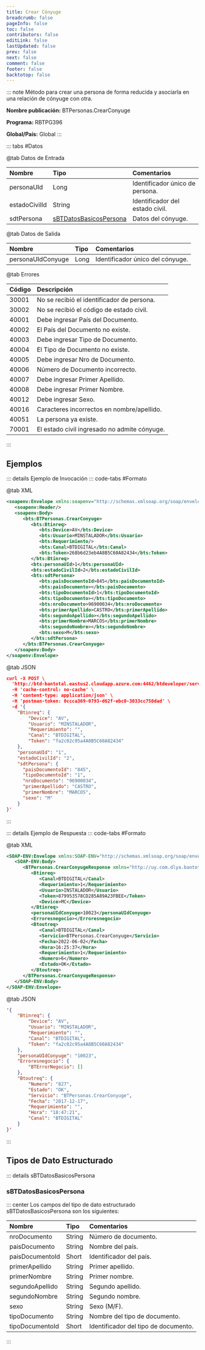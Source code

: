 ```yaml
---
title: Crear Cónyuge
breadcrumb: false
pageInfo: false
toc: false
contributors: false
editLink: false
lastUpdated: false
prev: false
next: false
comment: false
footer: false
backtotop: false
---
```


<!-- ABRE DATOS DEL MÉTODO -->
::: note Método para crear una persona de forma reducida y asociarla en una relación de cónyuge con otra.

**Nombre publicación:** BTPersonas.CrearConyuge

**Programa:** RBTPG396

**Global/País:** Global
:::
<!-- CIERRA DATOS DEL MÉTODO -->

<!-- ABRE TABLA DE DATOS -->
::: tabs #Datos 

@tab Datos de Entrada

Nombre | Tipo | Comentarios
:--------- | :--------- | :---------
personaUId | Long | Identificador único de persona.
estadoCivilId | String | Identificador del estado civil.
sdtPersona | [sBTDatosBasicosPersona](#sbtdatosbasicospersona) | Datos del cónyuge.

@tab Datos de Salida

Nombre | Tipo | Comentarios
:--------- | :----------- | :-----------
personaUIdConyuge | Long | Identificador único del cónyuge.

@tab Errores

Código | Descripción
:--------- | :-----------
30001 | No se recibió el identificador de persona.
30002 | No se recibió el código de estado civil.
40001 | Debe ingresar País del Documento.
40002 | El País del Documento no existe.
40003 | Debe ingresar Tipo de Documento.
40004 | El Tipo de Documento no existe.
40005 | Debe ingresar Nro de Documento.
40006 | Número de Documento incorrecto.
40007 | Debe ingresar Primer Apellido.
40008 | Debe ingresar Primer Nombre.
40012 | Debe ingresar Sexo.
40016 | Caracteres incorrectos en nombre/apellido.
40051 | La persona ya existe.
70001 | El estado civil ingresado no admite cónyuge.
::: 
<!-- CIERRA TABLA DE DATOS -->

## **Ejemplos**

<!-- ABRE EJEMPLO DE INVOCACIÓN -->
::: details Ejemplo de Invocación 
::: code-tabs #Formato

@tab XML
```xml
<soapenv:Envelope xmlns:soapenv="http://schemas.xmlsoap.org/soap/envelope/" xmlns:bts="http://uy.com.dlya.bantotal/BTSOA/">
   <soapenv:Header/>
   <soapenv:Body>
      <bts:BTPersonas.CrearConyuge>
         <bts:Btinreq>
            <bts:Device>AV</bts:Device>
            <bts:Usuario>MINSTALADOR</bts:Usuario>
            <bts:Requerimiento/>
            <bts:Canal>BTDIGITAL</bts:Canal>
            <bts:Token>268b6d23eb4A8B5C60A82434</bts:Token>
         </bts:Btinreq>
         <bts:personaUId>1</bts:personaUId>
         <bts:estadoCivilId>2</bts:estadoCivilId>
         <bts:sdtPersona>
            <bts:paisDocumentoId>845</bts:paisDocumentoId>
            <bts:paisDocumento></bts:paisDocumento>
            <bts:tipoDocumentoId>1</bts:tipoDocumentoId>
            <bts:tipoDocumento></bts:tipoDocumento>
            <bts:nroDocumento>96900034</bts:nroDocumento>
            <bts:primerApellido>CASTRO</bts:primerApellido>
            <bts:segundoApellido></bts:segundoApellido>
            <bts:primerNombre>MARCOS</bts:primerNombre>
            <bts:segundoNombre></bts:segundoNombre>
            <bts:sexo>M</bts:sexo>
         </bts:sdtPersona>
      </bts:BTPersonas.CrearConyuge>
   </soapenv:Body>
</soapenv:Envelope>
```

@tab JSON
```json
curl -X POST \
  'http://btd-bantotal.eastus2.cloudapp.azure.com:4462/btdeveloper/servlet/com.dlya.bantotal.odwsbt_BTPersonas_v1?CrearConyuge=' \
  -H 'cache-control: no-cache' \
  -H 'content-type: application/json' \
  -H 'postman-token: 0ccca369-0793-d62f-ebc0-3033cc750dad' \
  -d '{
	"Btinreq": {
		"Device": "AV",
		"Usuario": "MINSTALADOR",
		"Requerimiento": "",
		"Canal": "BTDIGITAL",
		"Token": "fa2c02c95a4A8B5C60A82434"
	},
	"personaUId": "1",
	"estadoCivilId": "2",
	"sdtPersona": {
	  "paisDocumentoId": "845",
	  "tipoDocumentoId": "1",
	  "nroDocumento": "96900034",
	  "primerApellido": "CASTRO",
	  "primerNombre": "MARCOS",
	  "sexo": "M"
	}
}'
```
:::
<!-- CIERRA EJEMPLO DE INVOCACIÓN -->

<!-- ABRE EJEMPLO DE RESPUESTA -->
::: details Ejemplo de Respuesta 
::: code-tabs #Formato

@tab XML
```xml
<SOAP-ENV:Envelope xmlns:SOAP-ENV="http://schemas.xmlsoap.org/soap/envelope/" xmlns:xsd="http://www.w3.org/2001/XMLSchema" xmlns:SOAP-ENC="http://schemas.xmlsoap.org/soap/encoding/" xmlns:xsi="http://www.w3.org/2001/XMLSchema-instance">
   <SOAP-ENV:Body>
      <BTPersonas.CrearConyugeResponse xmlns="http://uy.com.dlya.bantotal/BTSOA/">
         <Btinreq>
            <Canal>BTDIGITAL</Canal>
            <Requerimiento>1</Requerimiento>
            <Usuario>INSTALADOR</Usuario>
            <Token>879953578CD285A89A23FBEE</Token>
            <Device>MC</Device>
         </Btinreq>
         <personaUIdConyuge>10023</personaUIdConyuge>
         <Erroresnegocio></Erroresnegocio>
         <Btoutreq>
            <Canal>BTDIGITAL</Canal>
            <Servicio>BTPersonas.CrearConyuge</Servicio>
            <Fecha>2022-06-02</Fecha>
            <Hora>16:25:37</Hora>
            <Requerimiento>1</Requerimiento>
            <Numero>6</Numero>
            <Estado>OK</Estado>
         </Btoutreq>
      </BTPersonas.CrearConyugeResponse>
   </SOAP-ENV:Body>
</SOAP-ENV:Envelope>
```

@tab JSON
```json
'{
	"Btinreq": {
		"Device": "AV",
		"Usuario": "MINSTALADOR",
		"Requerimiento": "",
		"Canal": "BTDIGITAL",
		"Token": "fa2c02c95a4A8B5C60A82434"
	},
    "personaUIdConyuge": "10023",
    "Erroresnegocio": {
        "BTErrorNegocio": []
    },
    "Btoutreq": {
        "Numero": "827",
        "Estado": "OK",
        "Servicio": "BTPersonas.CrearConyuge",
        "Fecha": "2017-12-17",
        "Requerimiento": "",
        "Hora": "18:47:21",
        "Canal": "BTDIGITAL"
    }
}'
```
:::
<!-- CIERRA EJEMPLO DE RESPUESTA -->

## **Tipos de Dato Estructurado**

<!-- ABRE SDT -->
::: details sBTDatosBasicosPersona  

### sBTDatosBasicosPersona

::: center 
Los campos del tipo de dato estructurado sBTDatosBasicosPersona son los siguientes: 

Nombre | Tipo | Comentarios 
:--------- | :----------- | :----------- 
nroDocumento | String | Número de documento. 
paisDocumento | String | Nombre del país. 
paisDocumentoId | Short | Identificador del país. 
primerApellido | String | Primer apellido. 
primerNombre | String | Primer nombre. 
segundoApellido | String | Segundo apellido. 
segundoNombre | String | Segundo nombre. 
sexo | String | Sexo (M/F). 
tipoDocumento | String | Nombre del tipo de documento. 
tipoDocumentoId | Short | Identificador del tipo de documento. 
:::
<!-- CIERRA SDT -->